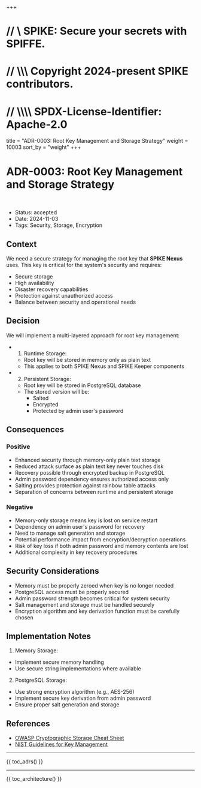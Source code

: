 +++
# //    \\ SPIKE: Secure your secrets with SPIFFE.
# //  \\\\\ Copyright 2024-present SPIKE contributors.
# // \\\\\\\ SPDX-License-Identifier: Apache-2.0

title = "ADR-0003: Root Key Management and Storage Strategy"
weight = 10003
sort_by = "weight"
+++



# ADR-0003: Root Key Management and Storage Strategy

<br style="clear:both" />

- Status: accepted
- Date: 2024-11-03
- Tags: Security, Storage, Encryption

## Context

We need a secure strategy for managing the root key that **SPIKE Nexus**
uses. This key is critical for the system's security and requires:

- Secure storage
- High availability
- Disaster recovery capabilities
- Protection against unauthorized access
- Balance between security and operational needs

## Decision

We will implement a multi-layered approach for root key management:

* 1. Runtime Storage:
  - Root key will be stored in memory only as plain text
  - This applies to both SPIKE Nexus and SPIKE Keeper components

* 2. Persistent Storage:
  - Root key will be stored in PostgreSQL database
  - The stored version will be:
    - Salted
    - Encrypted
    - Protected by admin user's password

## Consequences

### Positive
- Enhanced security through memory-only plain text storage
- Reduced attack surface as plain text key never touches disk
- Recovery possible through encrypted backup in PostgreSQL
- Admin password dependency ensures authorized access only
- Salting provides protection against rainbow table attacks
- Separation of concerns between runtime and persistent storage

### Negative
- Memory-only storage means key is lost on service restart
- Dependency on admin user's password for recovery
- Need to manage salt generation and storage
- Potential performance impact from encryption/decryption operations
- Risk of key loss if both admin password and memory contents are lost
- Additional complexity in key recovery procedures

## Security Considerations
- Memory must be properly zeroed when key is no longer needed
- PostgreSQL access must be properly secured
- Admin password strength becomes critical for system security
- Salt management and storage must be handled securely
- Encryption algorithm and key derivation function must be carefully chosen

## Implementation Notes
1. Memory Storage:
  - Implement secure memory handling
  - Use secure string implementations where available

2. PostgreSQL Storage:
  - Use strong encryption algorithm (e.g., AES-256)
  - Implement secure key derivation from admin password
  - Ensure proper salt generation and storage

## References

- [OWASP Cryptographic Storage Cheat Sheet](https://cheatsheetseries.owasp.org/cheatsheets/Cryptographic_Storage_Cheat_Sheet.html)
- [NIST Guidelines for Key Management](https://csrc.nist.gov/projects/key-management/key-management-guidelines)

----

{{ toc_adrs() }}

----

{{ toc_architecture() }}
